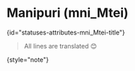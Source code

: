 # Manipuri (mni_Mtei)
{id="statuses-attributes-mni_Mtei-title"}



> All lines are translated 😊
>
{style="note"}

